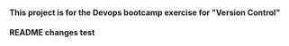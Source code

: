 #### This project is for the Devops bootcamp exercise for "Version Control" 
#### README changes test
